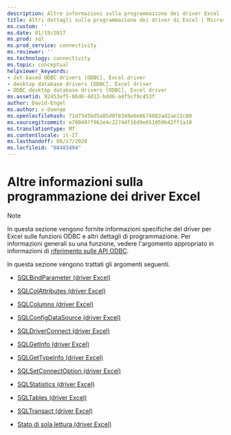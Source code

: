 ```yaml
---
description: Altre informazioni sulla programmazione dei driver Excel
title: Altri dettagli sulla programmazione dei driver di Excel | Microsoft Docs
ms.custom: ''
ms.date: 01/19/2017
ms.prod: sql
ms.prod_service: connectivity
ms.reviewer: ''
ms.technology: connectivity
ms.topic: conceptual
helpviewer_keywords:
- Jet-based ODBC drivers [ODBC], Excel driver
- desktop database drivers [ODBC], Excel driver
- ODBC desktop database drivers [ODBC], Excel driver
ms.assetid: 92453ef5-86d6-4d13-bdd6-a4f5cf9c453f
author: David-Engel
ms.author: v-daenge
ms.openlocfilehash: 71d7345bd5a85d0f8348e6e8674082ad2ae22c80
ms.sourcegitcommit: e700497f962e4c2274df16d9e651059b42ff1a10
ms.translationtype: MT
ms.contentlocale: it-IT
ms.lasthandoff: 08/17/2020
ms.locfileid: "88483494"
---
```

# <a name="other-excel-driver-programming-details"></a>Altre informazioni sulla programmazione dei driver Excel
> [!NOTE]  
>  In questa sezione vengono fornite informazioni specifiche del driver per Excel sulle funzioni ODBC e altri dettagli di programmazione. Per informazioni generali su una funzione, vedere l'argomento appropriato in informazioni di [riferimento sulle API ODBC](../../odbc/reference/syntax/odbc-api-reference.md).  
  
 In questa sezione vengono trattati gli argomenti seguenti.  
  
-   [SQLBindParameter (driver Excel)](../../odbc/microsoft/sqlbindparameter-excel-driver.md)  
  
-   [SQLColAttributes (driver Excel)](../../odbc/microsoft/sqlcolattributes-excel-driver.md)  
  
-   [SQLColumns (driver Excel)](../../odbc/microsoft/sqlcolumns-excel-driver.md)  
  
-   [SQLConfigDataSource (driver Excel)](../../odbc/microsoft/odbc-jet-sqlconfigdatasource-excel-driver.md)  
  
-   [SQLDriverConnect (driver Excel)](../../odbc/microsoft/sqldriverconnect-excel-driver.md)  
  
-   [SQLGetInfo (driver Excel)](../../odbc/microsoft/sqlgetinfo-excel-driver.md)  
  
-   [SQLGetTypeInfo (driver Excel)](../../odbc/microsoft/sqlgettypeinfo-excel-driver.md)  
  
-   [SQLSetConnectOption (driver Excel)](../../odbc/microsoft/sqlsetconnectoption-excel-driver.md)  
  
-   [SQLStatistics (driver Excel)](../../odbc/microsoft/sqlstatistics-excel-driver.md)  
  
-   [SQLTables (driver Excel)](../../odbc/microsoft/sqltables-excel-driver.md)  
  
-   [SQLTransact (driver Excel)](../../odbc/microsoft/sqltransact-excel-driver.md)  
  
-   [Stato di sola lettura (driver Excel)](../../odbc/microsoft/read-only-status-excel-driver.md)
